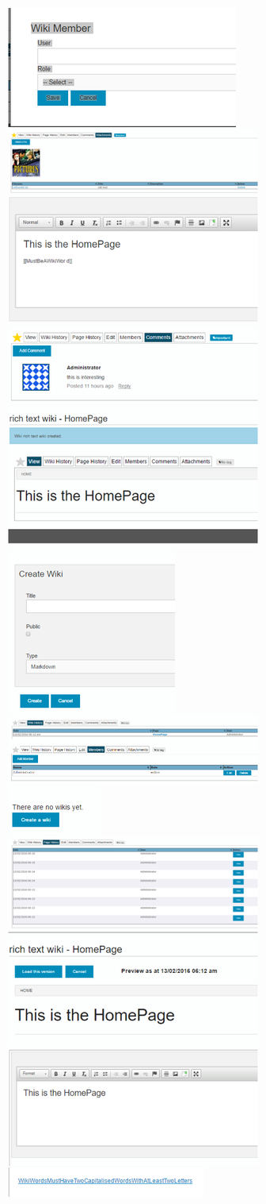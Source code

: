 

![](https://raw.githubusercontent.com/2pisoftware/cmfive-wiki/master/doc/images/wiki_add_member.png)
![](https://raw.githubusercontent.com/2pisoftware/cmfive-wiki/master/doc/images/wiki_attachments.png)
![](https://raw.githubusercontent.com/2pisoftware/cmfive-wiki/master/doc/images/wiki_broken_wiki_word.png)
![](https://raw.githubusercontent.com/2pisoftware/cmfive-wiki/master/doc/images/wiki_comments.png)
![](https://raw.githubusercontent.com/2pisoftware/cmfive-wiki/master/doc/images/wiki_created.png)
![](https://raw.githubusercontent.com/2pisoftware/cmfive-wiki/master/doc/images/wiki_create_wiki.png)
![](https://raw.githubusercontent.com/2pisoftware/cmfive-wiki/master/doc/images/wiki_history.png)
![](https://raw.githubusercontent.com/2pisoftware/cmfive-wiki/master/doc/images/wiki_members.png)
![](https://raw.githubusercontent.com/2pisoftware/cmfive-wiki/master/doc/images/wiki_no_wikis_yet.png)
![](https://raw.githubusercontent.com/2pisoftware/cmfive-wiki/master/doc/images/wiki_page_history.png)
![](https://raw.githubusercontent.com/2pisoftware/cmfive-wiki/master/doc/images/wiki_preview.png)
![](https://raw.githubusercontent.com/2pisoftware/cmfive-wiki/master/doc/images/wiki_rte_edit.png)
![](https://raw.githubusercontent.com/2pisoftware/cmfive-wiki/master/doc/images/wiki_word_linked.png)
